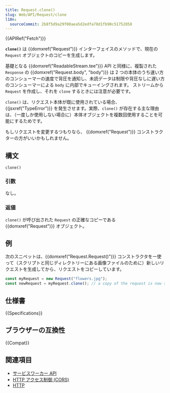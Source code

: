 ```yaml
---
title: Request.clone()
slug: Web/API/Request/clone
l10n:
  sourceCommit: 2b8f5d9a29f00aea5d2edfa78d1fb90c51752858
---
```


{{APIRef("Fetch")}}

**`clone()`** は {{domxref("Request")}} インターフェイスのメソッドで、現在の `Request` オブジェクトのコピーを生成します。

基礎となる {{domxref("ReadableStream.tee")}} API と同様に、複製された `Response` の {{domxref("Request.body", "body")}} は 2 つの本体のうち速い方のコンシューマーの速度で背圧を通知し、未読データは制限や背圧なしに遅い方のコンシューマーによる `body` に内部でキューイングされます。
ストリームから `Request` を作成し、それを `clone` するときには注意が必要です。

`clone()` は、リクエスト本体が既に使用されている場合、 {{jsxref("TypeError")}} を発生させます。実際、`clone()` が存在する主な理由は、（一度しか使用しない場合に）本体オブジェクトを複数回使用することを可能にするためです。

もしリクエストを変更するつもりなら、 {{domxref("Request")}} コンストラクターの方がいいかもしれません。

## 構文

```js-nolint
clone()
```

### 引数

なし。

### 返値

`clone()` が呼び出された `Request` の正確なコピーである {{domxref("Request")}} オブジェクト。

## 例

次のスニペットは、{{domxref("Request.Request()")}} コンストラクタをー使って（スクリプトと同じディレクトリーにある画像ファイルのために）新しいリクエストを生成してから、リクエストをコピーしています。

```js
const myRequest = new Request("flowers.jpg");
const newRequest = myRequest.clone(); // a copy of the request is now stored in newRequest
```

## 仕様書

{{Specifications}}

## ブラウザーの互換性

{{Compat}}

## 関連項目

- [サービスワーカー API](/ja/docs/Web/API/Service_Worker_API)
- [HTTP アクセス制御 (CORS)](/ja/docs/Web/HTTP/CORS)
- [HTTP](/ja/docs/Web/HTTP)
